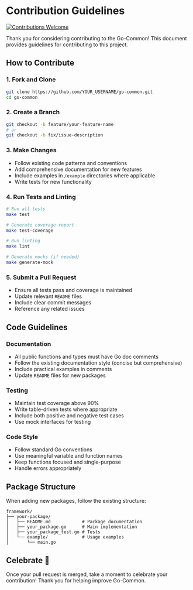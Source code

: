 # Contribution Guidelines

[![Contributions Welcome](https://img.shields.io/badge/contributions-welcome-brightgreen.svg?style=flat)](https://github.com/kittipat1413/go-common/issues)

Thank you for considering contributing to the Go-Common! This document provides guidelines for contributing to this project.

## How to Contribute

### 1. Fork and Clone
```bash
git clone https://github.com/YOUR_USERNAME/go-common.git
cd go-common
```

### 2. Create a Branch
```bash
git checkout -b feature/your-feature-name
# or
git checkout -b fix/issue-description
```

### 3. Make Changes
- Follow existing code patterns and conventions
- Add comprehensive documentation for new features
- Include examples in `/example` directories where applicable
- Write tests for new functionality

### 4. Run Tests and Linting
```bash
# Run all tests
make test

# Generate coverage report
make test-coverage

# Run linting
make lint

# Generate mocks (if needed)
make generate-mock
```

### 5. Submit a Pull Request
- Ensure all tests pass and coverage is maintained
- Update relevant `README` files
- Include clear commit messages
- Reference any related issues

## Code Guidelines

### Documentation
- All public functions and types must have Go doc comments
- Follow the existing documentation style (concise but comprehensive)
- Include practical examples in comments
- Update `README` files for new packages

### Testing
- Maintain test coverage above 90%
- Write table-driven tests where appropriate
- Include both positive and negative test cases
- Use mock interfaces for testing

### Code Style
- Follow standard Go conventions
- Use meaningful variable and function names
- Keep functions focused and single-purpose
- Handle errors appropriately

## Package Structure
When adding new packages, follow the existing structure:
```
framework/
├── your-package/
│   ├── README.md            # Package documentation
│   ├── your_package.go      # Main implementation
│   ├── your_package_test.go # Tests
│   └── example/             # Usage examples
│       └── main.go
```

## Celebrate 🎉
Once your pull request is merged, take a moment to celebrate your contribution! Thank you for helping improve Go-Common.